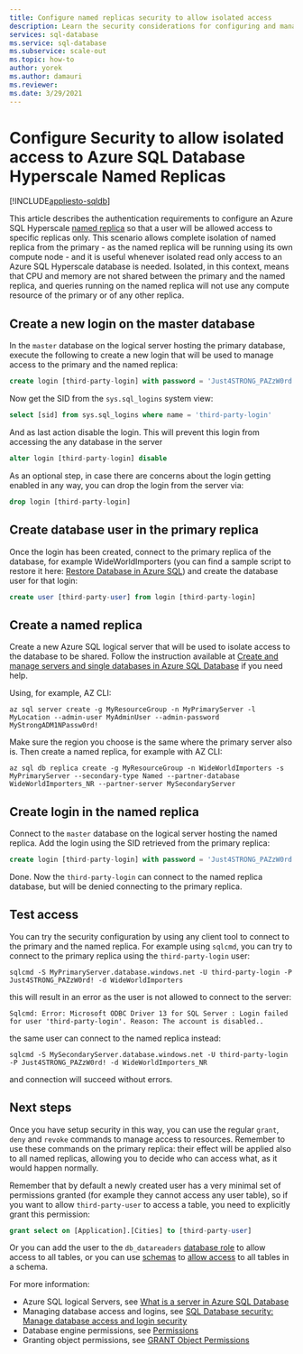 ```yaml
---
title: Configure named replicas security to allow isolated access
description: Learn the security considerations for configuring and managing named replica so that a user can access the named replica but not other replicas.
services: sql-database
ms.service: sql-database
ms.subservice: scale-out
ms.topic: how-to
author: yorek
ms.author: damauri
ms.reviewer: 
ms.date: 3/29/2021
---
```

# Configure Security to allow isolated access to Azure SQL Database Hyperscale Named Replicas
[!INCLUDE[appliesto-sqldb](../includes/appliesto-sqldb.md)]

This article describes the authentication requirements to configure an Azure SQL Hyperscale [named replica](service-tier-hyperscale-replicas.md) so that a user will be allowed access to specific replicas only. This scenario allows complete isolation of named replica from the primary - as the named replica will be running using its own compute node - and it is useful whenever isolated read only access to an Azure SQL Hyperscale database is needed. Isolated, in this context, means that CPU and memory are not shared between the primary and the named replica, and queries running on the named replica will not use any compute resource of the primary or of any other replica.

## Create a new login on the master database

In the `master` database on the logical server hosting the primary database, execute the following to create a new login that will be used to manage access to the primary and the named replica:

```sql
create login [third-party-login] with password = 'Just4STRONG_PAZzW0rd!';
```

Now get the SID from the `sys.sql_logins` system view:

```sql
select [sid] from sys.sql_logins where name = 'third-party-login'
```

And as last action disable the login. This will prevent this login from accessing the any database in the server

```sql
alter login [third-party-login] disable
```

As an optional step, in case there are concerns about the login getting enabled in any way, you can drop the login from the server via:

```sql
drop login [third-party-login]
```

## Create database user in the primary replica

Once the login has been created, connect to the primary replica of the database, for example WideWorldImporters (you can find a sample script to restore it here: [Restore Database in Azure SQL](https://github.com/yorek/azure-sql-db-samples/tree/master/samples/01-restore-database)) and create the database user for that login:

```sql
create user [third-party-user] from login [third-party-login]
```

## Create a named replica

Create a new Azure SQL logical server that will be used to isolate access to the database to be shared. Follow the instruction available at [Create and manage servers and single databases in Azure SQL Database](single-database-manage.md) if you need help.

Using, for example, AZ CLI:

```azurecli
az sql server create -g MyResourceGroup -n MyPrimaryServer -l MyLocation --admin-user MyAdminUser --admin-password MyStrongADM1NPassw0rd!
```

Make sure the region you choose is the same where the primary server also is. Then create a named replica, for example with AZ CLI:

```azurecli
az sql db replica create -g MyResourceGroup -n WideWorldImporters -s MyPrimaryServer --secondary-type Named --partner-database WideWorldImporters_NR --partner-server MySecondaryServer
```

## Create login in the named replica

Connect to the `master` database on the logical server hosting the named replica. Add the login using the SID retrieved from the primary replica:

```sql
create login [third-party-login] with password = 'Just4STRONG_PAZzW0rd!', sid = 0x0...1234;
```

Done. Now the `third-party-login` can connect to the named replica database, but will be denied connecting to the primary replica.

## Test access

You can try the security configuration by using any client tool to connect to the primary and the named replica. For example using `sqlcmd`, you can try to connect to the primary replica using the `third-party-login` user:

```
sqlcmd -S MyPrimaryServer.database.windows.net -U third-party-login -P Just4STRONG_PAZzW0rd! -d WideWorldImporters
```

this will result in an error as the user is not allowed to connect to the server:

```
Sqlcmd: Error: Microsoft ODBC Driver 13 for SQL Server : Login failed for user 'third-party-login'. Reason: The account is disabled..
```

the same user can connect to the named replica instead:

```
sqlcmd -S MySecondaryServer.database.windows.net -U third-party-login -P Just4STRONG_PAZzW0rd! -d WideWorldImporters_NR
```

and connection will succeed without errors.


## Next steps

Once you have setup security in this way, you can use the regular `grant`, `deny` and `revoke` commands to manage access to resources. Remember to use these commands on the primary replica: their effect will be applied also to all named replicas, allowing you to decide who can access what, as it would happen normally. 

Remember that by default a newly created user has a very minimal set of permissions granted (for example they cannot access any user table), so if you want to allow `third-party-user` to access a table, you need to explicitly grant this permission:

```sql
grant select on [Application].[Cities] to [third-party-user]
```

Or you can add the user to the `db_datareaders` [database role](/sql/relational-databases/security/authentication-access/database-level-roles) to allow access to all tables, or you can use [schemas](/sql/relational-databases/security/authentication-access/create-a-database-schema) to [allow access](/sql/t-sql/statements/grant-schema-permissions-transact-sql) to all tables in a schema.

For more information:

* Azure SQL logical Servers, see [What is a server in Azure SQL Database](logical-servers.md)
* Managing database access and logins, see [SQL Database security: Manage database access and login security](logins-create-manage.md)
* Database engine permissions, see [Permissions](/sql/relational-databases/security/permissions-database-engine) 
* Granting object permissions, see [GRANT Object Permissions](/sql/t-sql/statements/grant-object-permissions-transact-sql)



